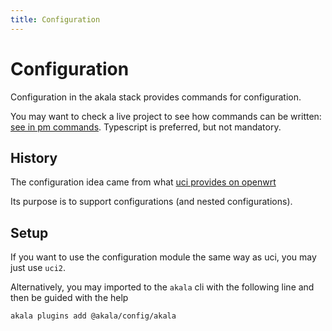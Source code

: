 ```yaml
---
title: Configuration
---
```

# Configuration

Configuration in the akala stack provides commands for configuration.

You may want to check a live project to see how commands can be written: [see in pm commands](https://github.com/npenin/akala/tree/main/packages/pm/src/commands).
Typescript is preferred, but not mandatory.

## History

The configuration idea came from what [uci provides on openwrt](https://openwrt.org/docs/guide-user/base-system/uci)

Its purpose is to support configurations (and nested configurations).

## Setup

If you want to use the configuration module the same way as uci, you may just use `uci2`.

Alternatively, you may imported to the `akala` cli with the following line and then be guided with the help

`akala plugins add @akala/config/akala`
